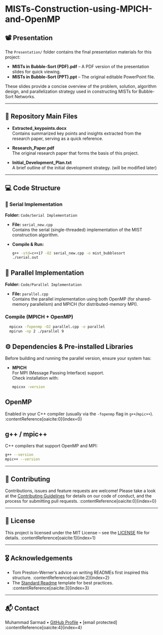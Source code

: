 # MISTs-Construction-using-MPICH-and-OpenMP

## 📽️ Presentation

The `Presentation/` folder contains the final presentation materials for this project:

- **MISTs in Bubble-Sort (PDF).pdf** – A PDF version of the presentation slides for quick viewing.  
- **MISTs in Bubble-Sort (PPT).ppt** – The original editable PowerPoint file.

These slides provide a concise overview of the problem, solution, algorithm design, and parallelization strategy used in constructing MISTs for Bubble-Sort Networks.

---

## 📁 Repository Main Files

- **Extracted_keypoints.docx**  
  Contains summarized key points and insights extracted from the research paper, serving as a quick reference.

- **Research_Paper.pdf**  
  The original research paper that forms the basis of this project.

- **Initial_Development_Plan.txt**  
  A brief outline of the initial development strategy. (will be modified later)

---

## 💻 Code Structure

### 🔹 Serial Implementation

**Folder:** `Code/Serial Implementation`

- **File:** `serial_new.cpp`  
  Contains the serial (single-threaded) implementation of the MIST construction algorithm.

- **Compile & Run:**
  ```bash
  g++ -std=c++17 -O2 serial_new.cpp -o mist_bubblesort
  ./serial.out
  ```

## 🔹 Parallel Implementation

**Folder:** `Code/Parallel Implementation`

- **File:** `parallel.cpp`  
  Contains the parallel implementation using both OpenMP (for shared-memory parallelism) and MPICH (for distributed-memory MPI).

### Compile (MPICH + OpenMP)
  ```bash
    mpicxx -fopenmp -O2 parallel.cpp -o parallel
    mpirun -np 2 ./parallel 9
  ```

## ⚙️ Dependencies & Pre-installed Libraries

Before building and running the parallel version, ensure your system has:

- **MPICH**  
  For MPI (Message Passing Interface) support.  
  Check installation with:
  ```bash
  mpicxx -version
  ```
## OpenMP  
Enabled in your C++ compiler (usually via the `-fopenmp` flag in `g++`/`mpic++`). :contentReference[oaicite:0]{index=0}

## g++ / mpic++  
C++ compilers that support OpenMP and MPI:  
  ```bash
  g++ --version
  mpic++ --version
  ```

---

## 🚀 Contributing

Contributions, issues and feature requests are welcome! Please take a look at the [Contributing Guidelines](CONTRIBUTING.md) for details on our code of conduct, and the process for submitting pull requests. :contentReference[oaicite:0]{index=0}

---

## 📝 License

This project is licensed under the MIT License – see the [LICENSE](LICENSE) file for details. :contentReference[oaicite:1]{index=1}

---

## 🎖️ Acknowledgements

- Tom Preston-Werner’s advice on writing READMEs first inspired this structure. :contentReference[oaicite:2]{index=2}
- The [Standard Readme](https://github.com/RichardLitt/standard-readme) template for best practices. :contentReference[oaicite:3]{index=3}

---

## 📬 Contact

Muhammad Sarmad • [GitHub Profile](https://github.com/MuhammadSarmad091) • [email protected] :contentReference[oaicite:4]{index=4}

